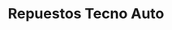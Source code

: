 ---
title: "Repuestos Tecno Auto"
url: /la-chorrera/repuestos-tecno-auto-avenida-libertador/
shop: piezas de automóviles
---